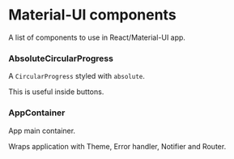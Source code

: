 # Material-UI components

A list of components to use in React/Material-UI app.

### AbsoluteCircularProgress

A `CircularProgress` styled with `absolute`.

This is useful inside buttons.

### AppContainer

App main container.

Wraps application with Theme, Error handler, Notifier and Router.
